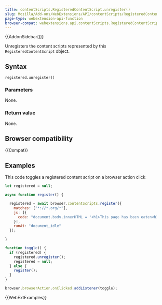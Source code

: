 ```yaml
---
title: contentScripts.RegisteredContentScript.unregister()
slug: Mozilla/Add-ons/WebExtensions/API/contentScripts/RegisteredContentScript/unregister
page-type: webextension-api-function
browser-compat: webextensions.api.contentScripts.RegisteredContentScript.unregister
---
```


{{AddonSidebar()}}

Unregisters the content scripts represented by this `RegisteredContentScript` object.

## Syntax

```js-nolint
registered.unregister()
```

### Parameters

None.

### Return value

None.

## Browser compatibility

{{Compat}}

## Examples

This code toggles a registered content script on a browser action click:

```js
let registered = null;

async function register() {

  registered = await browser.contentScripts.register({
    matches: ["*://*.org/*"],
    js: [{
      code: "document.body.innerHTML = '<h1>This page has been eaten<h1>'"
    }],
    runAt: "document_idle"
  });

}

function toggle() {
  if (registered) {
    registered.unregister();
    registered = null;
  } else {
    register();
  }
}

browser.browserAction.onClicked.addListener(toggle);
```

{{WebExtExamples}}
